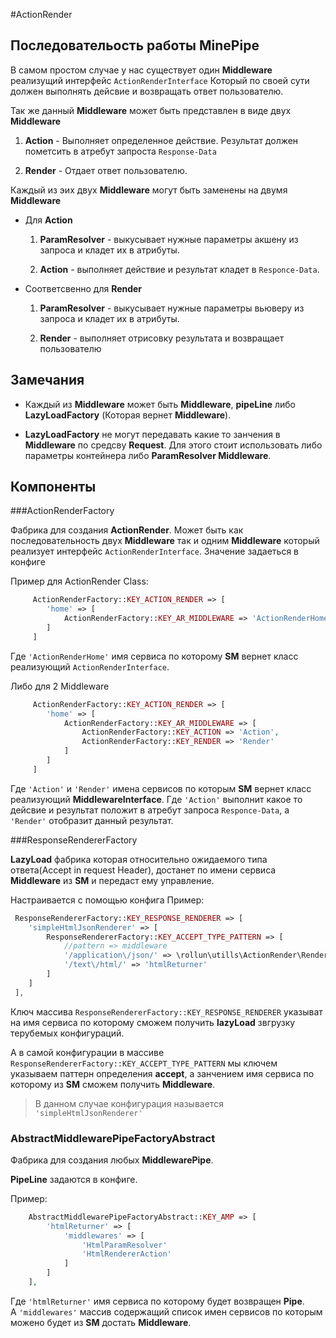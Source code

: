 #ActionRender

## Последовательость работы MinePipe

В самом простом случае у нас существует один **Middleware** реализущий интерфейс `ActionRenderInterface`
Который по своей сути должен выполнять дейсвие и возвращать ответ пользователю.

Так же данный **Middleware** может быть представлен в виде двух **Middleware**

1) **Action** - Выполняет определенное действие. Результат должен пометсить в атребут запроста `Response-Data`

2) **Render** - Отдает ответ пользователю.

Каждый из эих двух **Middleware** могут быть заменены на двумя **Middleware**

* Для **Action**

    1) **ParamResolver** - выкусывает нужные параметры акшену из запроса и кладет их в атрибуты.
    
    2) **Action** -  выполняет действие и результат кладет в `Responce-Data`.
 
* Соответсвенно для **Render**
 
    1) **ParamResolver** - выкусывает нужные параметры вьюверу из запроса и кладет их в атрибуты.
    
    2) **Render** -  выполняет отрисовку результата и возвращает пользователю

## Замечания

* Каждый из **Middleware** может быть **Middleware**, **pipeLine** либо **LazyLoadFactory** (Которая вернет **Middleware**).

* **LazyLoadFactory** не могут передавать какие то занчения в **Middleware** по средсву **Request**.
Для этого стоит использовать либо параметры контейнера либо **ParamResolver Middleware**.

## Компоненты

###ActionRenderFactory

Фабрика для создания **ActionRender**. 
Может быть как последовательность двух **Middleware** так и одним **Middleware** который реализует интерфейс `ActionRenderInterface`.
Значение задаеться в конфиге

Пример для ActionRender Class:
```php
     ActionRenderFactory::KEY_ACTION_RENDER => [
        'home' => [
            ActionRenderFactory::KEY_AR_MIDDLEWARE => 'ActionRenderHome'
        ]
     ]
```
Где `'ActionRenderHome'` имя сервиса по которому **SM** вернет класс реализующий `ActionRenderInterface`.

Либо для 2 Middleware 
```php
     ActionRenderFactory::KEY_ACTION_RENDER => [
        'home' => [
            ActionRenderFactory::KEY_AR_MIDDLEWARE => [
                ActionRenderFactory::KEY_ACTION => 'Action',
                ActionRenderFactory::KEY_RENDER => 'Render'
            ]
        ]
     ]
```

Где `'Action'` и `'Render'` имена сервисов по которым **SM** вернет класс реализующий **MiddlewareInterface**. 
Где `'Action'` выполнит какое то дейсвие и результат положит в атребут запроса `Responce-Data`, а `'Render'` отобразит данный результат.

###ResponseRendererFactory

**LazyLoad** фабрика которая относительно ожидаемого типа ответа(Accept in request Header), 
 достанет по имени сервиса **Middleware** из **SM** и передаст ему управление.
 
 Настраивается с помощью конфига 
 Пример:
```php
 ResponseRendererFactory::KEY_RESPONSE_RENDERER => [
    'simpleHtmlJsonRenderer' => [
        ResponseRendererFactory::KEY_ACCEPT_TYPE_PATTERN => [
            //pattern => middleware
            '/application\/json/' => \rollun\utills\ActionRender\Renderer\Json\JsonRendererAction::class,
            '/text\/html/' => 'htmlReturner'
        ]
    ] 
 ],
```

Ключ массива `ResponseRendererFactory::KEY_RESPONSE_RENDERER` указыват на имя сервиса по которому 
сможем получить **lazyLoad** звгрузку терубемых конфигураций.

А в самой конфигурации в массиве `ResponseRendererFactory::KEY_ACCEPT_TYPE_PATTERN` мы ключем указываем паттерн определения **accept**, 
а занчением имя сервиса по которому из **SM** сможем получить **Middleware**.
> В данном случае конфигурация называется `'simpleHtmlJsonRenderer'`

### AbstractMiddlewarePipeFactoryAbstract

Фабрика для создания любых **MiddlewarePipe**.

**PipeLine** задаются в конфиге.

Пример:
```php
    AbstractMiddlewarePipeFactoryAbstract::KEY_AMP => [
        'htmlReturner' => [
            'middlewares' => [
                'HtmlParamResolver'
                'HtmlRendererAction'
            ]
        ]
    ],
```

Где `'htmlReturner'` имя сервиса по которому будет возвращен **Pipe**.   
А `'middlewares'` массив содержащий список имен сервисов по которым можено будет из **SM** достать **Middleware**.
